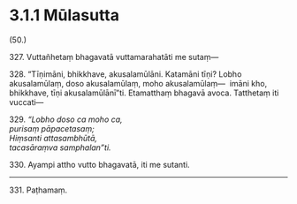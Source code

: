 # 3.1.1 Mūlasutta

(50.)

327\. Vuttañhetaṃ bhagavatā vuttamarahatāti me sutaṃ—

328\. “Tīṇimāni, bhikkhave, akusalamūlāni. Katamāni tīṇi? Lobho akusalamūlaṃ, doso akusalamūlaṃ, moho akusalamūlaṃ—  imāni kho, bhikkhave, tīṇi akusalamūlānī”ti. Etamatthaṃ bhagavā avoca. Tatthetaṃ iti vuccati—

329\. _“Lobho doso ca moho ca,_  
_purisaṃ pāpacetasaṃ;_  
_Hiṃsanti attasambhūtā,_  
_tacasāraṃva samphalan”ti._  

330\. Ayampi attho vutto bhagavatā, iti me sutanti.

---

331\. Paṭhamaṃ.
